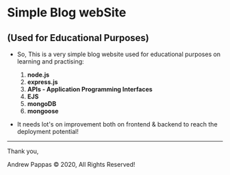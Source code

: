 # Simple Blog webSite 
## (Used for Educational Purposes) 

* So, This is a very simple blog website used for educational purposes on learning and practising: 
  1. **node.js** 
  2. **express.js** 
  3. **APIs - Application Programming Interfaces**
  4. **EJS**
  5. **mongoDB** 
  6. **mongoose** 
  
* It needs lot's on improvement both on frontend & backend to reach the deployment potential! 

-------------------------------------------------------------------------------------------------------------

Thank you, 

Andrew Pappas :copyright: 2020, All Rights Reserved!
